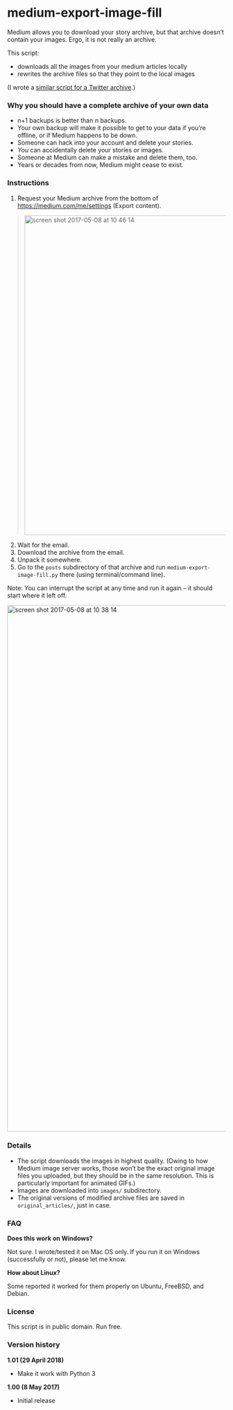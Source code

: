 # medium-export-image-fill

Medium allows you to download your story archive, but that archive doesn’t contain your images. Ergo, it is not really an archive.

This script:
- downloads all the images from your medium articles locally
- rewrites the archive files so that they point to the local images

(I wrote a [similar script for a Twitter archive](https://github.com/mwichary/twitter-export-image-fill).)


### Why you should have a complete archive of your own data

- n+1 backups is better than n backups.
- Your own backup will make it possible to get to your data if you’re offline, or if Medium happens to be down.
- Someone can hack into your account and delete your stories.
- *You* can accidentally delete your stories or images.
- Someone at Medium can make a mistake and delete them, too.
- Years or decades from now, Medium might cease to exist.


### Instructions

1. Request your Medium archive from the bottom of https://medium.com/me/settings (Export content).

> <img width="735" alt="screen shot 2017-05-08 at 10 46 14" src="https://cloud.githubusercontent.com/assets/2061609/25822889/01e3f122-33ef-11e7-9eca-85ec5778fcc4.png">

2. Wait for the email.
3. Download the archive from the email.
4. Unpack it somewhere.
5. Go to the `posts` subdirectory of that archive and run `medium-export-image-fill.py` there (using terminal/command line).

Note: You can interrupt the script at any time and run it again – it should start where it left off.

<img width="1210" alt="screen shot 2017-05-08 at 10 38 14" src="https://cloud.githubusercontent.com/assets/2061609/25822878/f8c5f748-33ee-11e7-9694-afd688610025.png">

### Details

- The script downloads the images in highest quality. (Owing to how Medium image server works, those won’t be the exact original image files you uploaded, but they should be in the same resolution. This is particularly important for animated GIFs.)
- Images are downloaded into `images/` subdirectory.
- The original versions of modified archive files are saved in `original_articles/`, just in case.


### FAQ

**Does this work on Windows?**

Not sure. I wrote/tested it on Mac OS only. If you run it on Windows (successfully or not), please let me know.

**How about Linux?**

Some reported it worked for them properly on Ubuntu, FreeBSD, and Debian.


### License

This script is in public domain. Run free.


### Version history

**1.01 (29 April 2018)**
- Make it work with Python 3

**1.00 (8 May 2017)**
- Initial release

